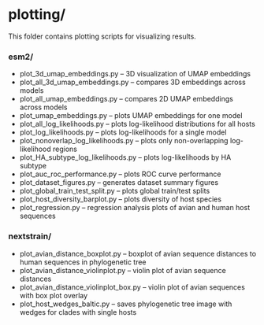 # plotting/

This folder contains plotting scripts for visualizing results.

### esm2/  
- plot_3d_umap_embeddings.py – 3D visualization of UMAP embeddings  
- plot_all_3d_umap_embeddings.py – compares 3D embeddings across models  
- plot_all_umap_embeddings.py – compares 2D UMAP embeddings across models  
- plot_umap_embeddings.py – plots UMAP embeddings for one model  
- plot_all_log_likelihoods.py – plots log-likelihood distributions for all hosts
- plot_log_likelihoods.py – plots log-likelihoods for a single model  
- plot_nonoverlap_log_likelihoods.py – plots only non-overlapping log-likelihood regions  
- plot_HA_subtype_log_likelihoods.py – plots log-likelihoods by HA subtype  
- plot_auc_roc_performance.py – plots ROC curve performance
- plot_dataset_figures.py – generates dataset summary figures  
- plot_global_train_test_split.py – plots global train/test splits  
- plot_host_diversity_barplot.py – plots diversity of host species  
- plot_regression.py – regression analysis plots of avian and human host sequences

### nextstrain/  
- plot_avian_distance_boxplot.py – boxplot of avian sequence distances to human sequences in phylogenetic tree
- plot_avian_distance_violinplot.py – violin plot of avian sequence distances
- plot_avian_distance_violinplot_box.py – violin plot of avian sequences with box plot overlay  
- plot_host_wedges_baltic.py – saves phylogenetic tree image with wedges for clades with single hosts
